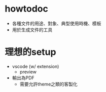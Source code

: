 # howtodoc
- 各種文件的用途、對象、典型使用時機、模板
- 用於生成文件的工具

# 理想的setup
- vscode (w/ extension)
  - preview
- 輸出為PDF
  - 需要允許theme之類的客製化